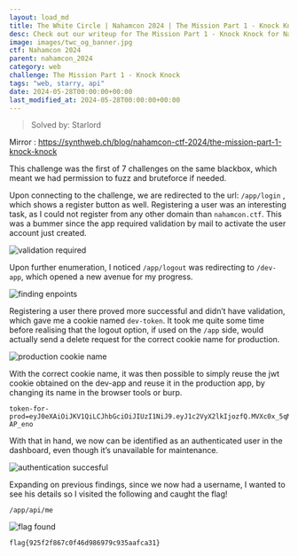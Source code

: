 ```yaml
---
layout: load_md
title: The White Circle | Nahamcon 2024 | The Mission Part 1 - Knock Knock Writeup
desc: Check out our writeup for The Mission Part 1 - Knock Knock for Nahamcon 2024 capture the flag competition.
image: images/twc_og_banner.jpg
ctf: Nahamcon 2024
parent: nahamcon_2024
category: web
challenge: The Mission Part 1 - Knock Knock
tags: "web, starry, api"
date: 2024-05-28T00:00:00+00:00
last_modified_at: 2024-05-28T00:00:00+00:00
---
```



> Solved by: Starlord

Mirror : <a href="https://synthweb.ch/blog/nahamcon-ctf-2024/the-mission-part-1-knock-knock">https://synthweb.ch/blog/nahamcon-ctf-2024/the-mission-part-1-knock-knock</a>


This challenge was the first of 7 challenges on the same blackbox, which meant we had permission to fuzz and bruteforce if needed.

Upon connecting to the challenge, we are redirected to the url: `/app/login` , which shows a register button as well. Registering a user was an interesting task, as I could not register from any other domain than `nahamcon.ctf`. This was a bummer since the app required validation by mail to activate the user account just created.


![validation required](https://i.imgur.com/CiCl37a.png)


Upon further enumeration, I noticed `/app/logout` was redirecting to `/dev-app`, which opened a new avenue for my progress. 

![finding enpoints](https://i.imgur.com/48qm0MO.png)


Registering a user there proved more successful and didn’t have validation, which gave me a cookie named `dev-token`. It took me quite some time before realising that the logout option, if used on the `/app` side, would actually send a delete request for the correct cookie name for production.


![production cookie name](https://i.imgur.com/EPaJ6f8.png)


With the correct cookie name, it was then possible to simply reuse the jwt cookie obtained on the dev-app and reuse it in the production app, by changing its name in the browser tools or burp.

```
token-for-prod=eyJ0eXAiOiJKV1QiLCJhbGciOiJIUzI1NiJ9.eyJ1c2VyX2lkIjozfQ.MVXc0x_5qMYMmU3orSxp7HfC1FOB9FXuutII-AP_eno
```

With that in hand, we now can be identified as an authenticated user in the dashboard, even though it’s unavailable for maintenance.

![authentication succesful](https://i.imgur.com/bP1aHY4.png)


Expanding on previous findings, since we now had a username, I wanted to see his details so I visited the following and caught the flag!

```
/app/api/me
```

![flag found](https://i.imgur.com/3KT3Fb1.png)

```
flag{925f2f867c0f46d986979c935aafca31}
```


